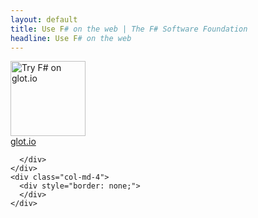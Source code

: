 ```yaml
---
layout: default
title: Use F# on the web | The F# Software Foundation
headline: Use F# on the web
---
```


<div>
  <div class="row">
    <div class="col-md-4">
      <div style="border: none;">
        <a href="https://glot.io/new/fsharp" class="thumbnail" target="_blank">
          <img src="../../../images/large/glot-io.jpg" alt="Try F# on glot.io" style="height: 120px;" />
        </a>
        <div class="caption">
            <a href="https://glot.io/about" class="thumbnail" target="_blank">glot.io</a>
        </div>
      </div>
    </div>
    <div class="col-md-4">
      <div style="border: none;">
        
      </div>
    </div>
    <div class="col-md-4">
      <div style="border: none;">
      </div>
    </div>
  </div>
</div>

